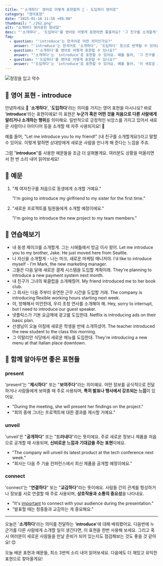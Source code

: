 ```yaml
---
title: "'소개하다' 영어로 어떻게 표현할까 👋 - 도입하다 영어로"
category: "영어표현"
date: "2025-01-18 11:58 +09:00"
thumbnail: "./262.png"
alt: "소개하다 영어표현 썸네일"
desc: "'소개하다', '도입하다'를 영어로 어떻게 표현하면 좋을까요? '그 친구를 소개할게', '이 새로운 시스템을 도입할 예정이야' 등을 영어로 표현하는 법을 배워봅시다. 다양한 예문을 통해서 연습하고 본인의 표현으로 만들어 보세요."
faq:
  - question: "'introduce'는 한국어로 어떤 의미인가요?"
    answer: "'introduce'는 한국어로 '소개하다', '도입하다' 등으로 번역될 수 있어요."
  - question: "'소개하다'를 영어로 어떻게 표현할 수 있나요?"
    answer: "'소개하다'는 'introduce'로 표현할 수 있어요. 예를 들어, '그 친구를 소개할게'는 'Let me introduce my friend'로 말할 수 있어요."
  - question: "'도입하다'를 영어로 어떻게 표현할 수 있나요?"
    answer: "'도입하다'는 'introduce'로 표현할 수 있어요. 예를 들어, '이 새로운 시스템을 도입할 예정이야'는 'We plan to introduce this new system'으로 말할 수 있어요."
---
```


![정장을 입고 악수](./262-1.jpg)

## 🌟 영어 표현 - introduce

안녕하세요 👋 '**소개하다**', '**도입하다**'라는 의미를 가지는 영어 표현을 아시나요? 바로 '**introduce**'라는 표현이에요! 이 표현은 **누군가 혹은 어떤 것을 처음으로 다른 사람에게 알리거나 소개하는 행위**를 의미해요. 일반적으로 긍정적인 뉘앙스를 가지고 있어서 새로운 사람이나 아이디어 등을 소개할 때 자주 사용되지요! 🌟

예를 들어, "Let me introduce you to my friend!" (내 친구를 소개할게요!)라고 말할 수 있어요. 이렇게 말하면 상대방에게 새로운 사람을 만나게 해 준다는 느낌을 주죠.

그럼 "**introduce**"를 사용한 예문들을 조금 더 살펴볼게요. 여러분도 상황을 떠올리면서 한 번 소리 내어 읽어보세요!

## 📖 예문

1. "제 여자친구를 처음으로 동생에게 소개할 거예요."

   "I'm going to introduce my girlfriend to my sister for the first time."

2. "새로운 프로젝트를 팀원들에게 소개할 예정이에요."

   "I'm going to introduce the new project to my team members."

## 💬 연습해보기

<ul data-interactive-list>
  <li data-interactive-item>
    <span data-toggler>내 동생 제이크를 소개할게. 그는 시애틀에서 방금 이사 왔어.</span>
    <span data-answer>Let me introduce you to my brother, Jake. He just moved here from Seattle.</span>
  </li>
  <li data-interactive-item>
    <span data-toggler>나 자신을 소개할게 - 나는 마크, 새로운 마케팅 매니저야.</span>
    <span data-answer>I'd like to introduce myself - I'm Mark, the new marketing manager.</span>
  </li>
  <li data-interactive-item>
    <span data-toggler>그들은 다음 달에 새로운 결제 시스템을 도입할 계획이래.</span>
    <span data-answer>They're planning to introduce a new payment system next month.</span>
  </li>
  <li data-interactive-item>
    <span data-toggler>내 친구가 그녀의 북클럽을 소개해줬어.</span>
    <span data-answer>My friend introduced me to her book club.</span>
  </li>
  <li data-interactive-item>
    <span data-toggler>그 회사는 다음 주부터 유연한 근무 시간을 도입할 거래.</span>
    <span data-answer>The company is introducing flexible working hours starting next week.</span>
  </li>
  <li data-interactive-item>
    <span data-toggler>야, 방해해서 미안한데, 우리 초청 연사를 소개해야 해.</span>
    <span data-answer>Hey, sorry to interrupt, but I need to introduce our guest speaker.</span>
  </li>
  <li data-interactive-item>
    <span data-toggler>넷플릭스가 기본 요금제에 광고를 도입한대.</span>
    <span data-answer>Netflix is introducing ads on their basic plan.</span>
  </li>
  <li data-interactive-item>
    <span data-toggler>선생님이 오늘 아침에 새로운 학생을 반에 소개하셨어.</span>
    <span data-answer>The teacher introduced the new student to the class this morning.</span>
  </li>
  <li data-interactive-item>
    <span data-toggler>그 이탈리안 식당에서 새로운 메뉴를 도입한대.</span>
    <span data-answer>They're introducing a new menu at that Italian place downtown.</span>
  </li>
</ul>

## 🤝 함께 알아두면 좋은 표현들

### present

'present'는 "**제시하다**" 또는 "**보여주다**"라는 의미예요. 어떤 정보를 공식적으로 전달하거나 사람들에게 보여줄 때 주로 사용되며, **특히 발표나 행사에서 강조되는 느낌**이 있어요.

- "During the meeting, she will present her findings on the project."
- "회의 중에 그녀는 프로젝트에 대한 결과를 제시할 거예요."

### unveil

'unveil'은 "**공개하다**" 또는 "**드러내다**"라는 뜻이에요. 주로 새로운 정보나 제품을 처음으로 공개할 때 사용되며, **신비로운 느낌과 기대감을 주는 표현**이에요.

- "The company will unveil its latest product at the tech conference next week."
- "회사는 다음 주 기술 컨퍼런스에서 최신 제품을 공개할 예정이에요."

### connect

'connect'는 "**연결하다**" 또는 "**교감하다**"라는 뜻이에요. 사람들 간의 관계를 형성하거나 정보를 서로 연결할 때 주로 사용되며, **상호작용과 소통의 중요성**을 나타내요.

- "It's [important](/blog/in-english/318.important/) to connect with your audience during the presentation."
- "발표할 때는 청중들과 교감하는 게 중요해요."

---

오늘은 '**소개하다**'라는 의미를 전달하는 '**introduce**'에 대해 배워봤어요. 다음번에 누군가를 다른 사람에게 소개할 일이 생긴다면, 이 표현을 한번 사용해 보세요. 그리고 혹시 여러분이 새로운 사람들을 만날 준비가 되어 있는지도 점검해보는 것도 좋을 것 같아요! 😊

오늘 배운 표현과 예문들, 최소 3번씩 소리 내어 읽어보세요. 다음에도 더 재밌고 유익한 표현으로 찾아올게요!
